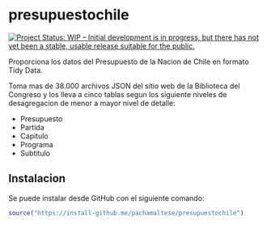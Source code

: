 # presupuestochile

<!-- badges: start -->
[![Project Status: WIP – Initial development is in progress, but there has not yet been a stable, usable release suitable for the public.](https://www.repostatus.org/badges/latest/wip.svg)](https://www.repostatus.org/#wip)
<!-- badges: end -->

Proporciona los datos del Presupuesto de la Nacion de Chile en formato Tidy Data.

Toma mas de 38.000 archivos JSON del sitio web de la Biblioteca del Congreso y 
los lleva a cinco tablas segun los siguiente niveles de desagregacion de menor
a mayor nivel de detalle:

* Presupuesto
* Partida
* Capitulo
* Programa
* Subtitulo

## Instalacion

Se puede instalar desde GitHub con el siguiente comando:
``` r
source("https://install-github.me/pachamaltese/presupuestochile")
```

